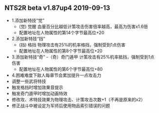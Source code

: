 ## NTS2R beta v1.87up4 2019-09-13

- 1.添加新特技“觉”
    - (觉) 觉醒 血量百分比越低计策攻击伤害倍率越高，最高为伤害x1.6倍
    - 配置地址在人物属性的第14个字节最高位+20
- 2.添加新特技“挡”
    - (挡) 格挡 物理攻击有25%的机率格挡，强制受到1点伤害
    - 配置地址在人物属性的第8个字节最高位+20
- 3.添加新特技“奇”
    -（奇）奇门遁甲 计策攻击有25%机率抵挡，强制受到1点伤害
    - 配置地址在人物属性的第6个字节最高位+80
- 4.困难难度下敌人每章节会累加提升一点攻击力
- 调整一些武将特技
- 触发格挡时增加效果音提示
- 触发奇门遁甲时增加动画特效
- 修改攻、术特技效果为物理攻击、计策攻击次数+1（不再是原来的x2）
- 修正战斗中被设定为军师后使用物品索引错误的问题
